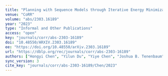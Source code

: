 ```yaml
---
title: "Planning with Sequence Models through Iterative Energy Minimization."
venue: "CoRR"
volume: "abs/2303.16189"
year: "2023"
type: "Informal and Other Publications"
access: "open"
key: "journals/corr/abs-2303-16189"
doi: "10.48550/ARXIV.2303.16189"
ee: "https://doi.org/10.48550/arXiv.2303.16189"
url: "https://dblp.org/rec/journals/corr/abs-2303-16189"
authors: ["Hongyi Chen", "Yilun Du", "Yiye Chen", "Joshua B. Tenenbaum", "Patricio A. Vela"]
sync_version: 3
cite_key: "journals/corr/abs-2303-16189/Chen/2023"
---
```

